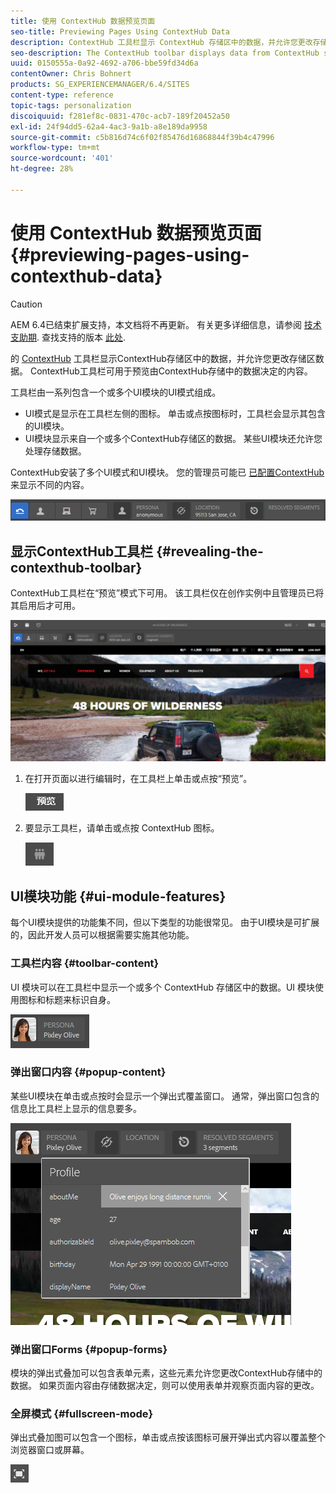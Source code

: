 ```yaml
---
title: 使用 ContextHub 数据预览页面
seo-title: Previewing Pages Using ContextHub Data
description: ContextHub 工具栏显示 ContextHub 存储区中的数据，并允许您更改存储区数据，该工具栏可用于预览内容
seo-description: The ContextHub toolbar displays data from ContextHub stores and enables you to change store data and  is useful for previewing content
uuid: 0150555a-0a92-4692-a706-bbe59fd34d6a
contentOwner: Chris Bohnert
products: SG_EXPERIENCEMANAGER/6.4/SITES
content-type: reference
topic-tags: personalization
discoiquuid: f281ef8c-0831-470c-acb7-189f20452a50
exl-id: 24f94dd5-62a4-4ac3-9a1b-a8e189da9958
source-git-commit: c5b816d74c6f02f85476d16868844f39b4c47996
workflow-type: tm+mt
source-wordcount: '401'
ht-degree: 28%

---
```


# 使用 ContextHub 数据预览页面{#previewing-pages-using-contexthub-data}

>[!CAUTION]
>
>AEM 6.4已结束扩展支持，本文档将不再更新。 有关更多详细信息，请参阅 [技术支助期](https://helpx.adobe.com/cn/support/programs/eol-matrix.html). 查找支持的版本 [此处](https://experienceleague.adobe.com/docs/).

的 [ContextHub](/help/sites-developing/contexthub.md) 工具栏显示ContextHub存储区中的数据，并允许您更改存储区数据。 ContextHub工具栏可用于预览由ContextHub存储中的数据决定的内容。

工具栏由一系列包含一个或多个UI模块的UI模式组成。

* UI模式是显示在工具栏左侧的图标。 单击或点按图标时，工具栏会显示其包含的UI模块。
* UI模块显示来自一个或多个ContextHub存储区的数据。 某些UI模块还允许您处理存储数据。

ContextHub安装了多个UI模式和UI模块。 您的管理员可能已 [已配置ContextHub](/help/sites-administering/contexthub-config.md) 来显示不同的内容。

![screen_shot_2018-03-23at093446](assets/screen_shot_2018-03-23at093446.png)

## 显示ContextHub工具栏 {#revealing-the-contexthub-toolbar}

ContextHub工具栏在“预览”模式下可用。 该工具栏仅在创作实例中且管理员已将其启用后才可用。

![screen_shot_2018-03-23at093730](assets/screen_shot_2018-03-23at093730.png)

1. 在打开页面以进行编辑时，在工具栏上单击或点按“预览”。

   ![chlimage_1-219](assets/chlimage_1-219.png)

1. 要显示工具栏，请单击或点按 ContextHub 图标。

   ![](do-not-localize/screen_shot_2018-03-23at093621.png)

## UI模块功能 {#ui-module-features}

每个UI模块提供的功能集不同，但以下类型的功能很常见。 由于UI模块是可扩展的，因此开发人员可以根据需要实施其他功能。

### 工具栏内容 {#toolbar-content}

UI 模块可以在工具栏中显示一个或多个 ContextHub 存储区中的数据。UI 模块使用图标和标题来标识自身。

![screen_shot_2018-03-23at093936](assets/screen_shot_2018-03-23at093936.png)

### 弹出窗口内容 {#popup-content}

某些UI模块在单击或点按时会显示一个弹出式覆盖窗口。 通常，弹出窗口包含的信息比工具栏上显示的信息要多。

![screen_shot_2018-03-23at094003](assets/screen_shot_2018-03-23at094003.png)

### 弹出窗口Forms {#popup-forms}

模块的弹出式叠加可以包含表单元素，这些元素允许您更改ContextHub存储中的数据。 如果页面内容由存储数据决定，则可以使用表单并观察页面内容的更改。

### 全屏模式 {#fullscreen-mode}

弹出式叠加图可以包含一个图标，单击或点按该图标可展开弹出式内容以覆盖整个浏览器窗口或屏幕。

![](do-not-localize/chlimage_1-18.png)
